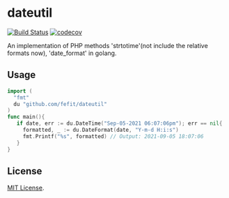 # dateutil

[![Build Status](https://travis-ci.com/fefit/dateutil.svg?branch=master)](https://travis-ci.com/github/fefit/dateutil)
[![codecov](https://codecov.io/gh/fefit/dateutil/branch/master/graph/badge.svg)](https://codecov.io/gh/fefit/dateutil)

An implementation of PHP methods 'strtotime'(not include the relative formats now), 'date_format' in golang.

## Usage

```go
import (
  "fmt"
  du "github.com/fefit/dateutil"
)
func main(){
   if date, err := du.DateTime("Sep-05-2021 06:07:06pm"); err == nil{
     formatted, _ := du.DateFormat(date, "Y-m-d H:i:s")
     fmt.Printf("%s", formatted) // Output: 2021-09-05 18:07:06
   }
}
```

## License

[MIT License](./LICENSE).

